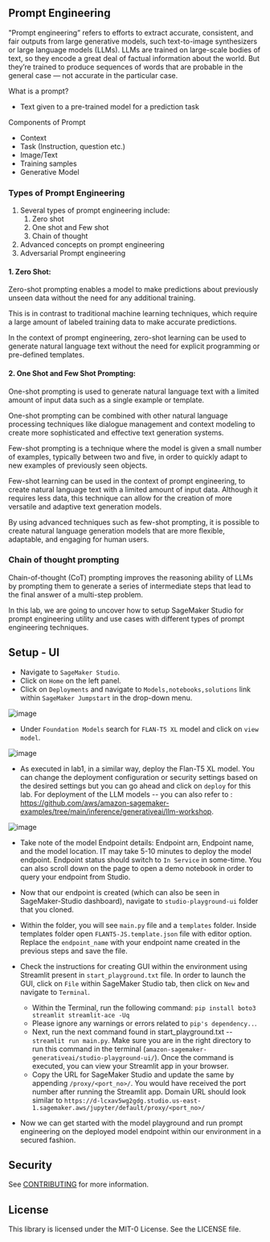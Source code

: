 ## Prompt Engineering

"Prompt engineering” refers to efforts to extract accurate, consistent, and fair outputs from large generative models, such text-to-image synthesizers or large language models (LLMs). LLMs are trained on large-scale bodies of text, so they encode a great deal of factual information about the world. But they’re trained to produce sequences of words that are probable in the general case — not accurate in the particular case.

What is a prompt?
- Text given to a pre-trained model for a prediction task

Components of Prompt
- Context
- Task (Instruction, question etc.)
- Image/Text
- Training samples 
- Generative Model

### Types of Prompt Engineering

1. Several types of prompt engineering include:
   1. Zero shot
   2. One shot and Few shot
   3. Chain of thought
4. Advanced concepts on prompt engineering
5. Adversarial Prompt engineering

#### 1. Zero Shot:
Zero-shot prompting enables a model to make predictions about previously unseen data without the need for any additional training. 

This is in contrast to traditional machine learning techniques, which require a large amount of labeled training data to make accurate predictions. 

In the context of prompt engineering, zero-shot learning can be used to generate natural language text without the need for explicit programming or pre-defined templates. 


#### 2. One Shot and Few Shot Prompting:

One-shot prompting is used to generate natural language text with a limited amount of input data such as a single example or template. 

One-shot prompting can be combined with other natural language processing techniques like dialogue management and context modeling to create more sophisticated and effective text generation systems. 

Few-shot prompting is a technique where the model is given a small number of examples, typically between two and five, in order to quickly adapt to new examples of previously seen objects. 

Few-shot learning can be used in the context of prompt engineering, to create natural language text with a limited amount of input data. Although it requires less data, this technique can allow for the creation of more versatile and adaptive text generation models.

By using advanced techniques such as few-shot prompting, it is possible to create natural language generation models that are more flexible, adaptable, and engaging for human users.

### Chain of thought prompting

Chain-of-thought (CoT) prompting improves the reasoning ability of LLMs by prompting them to generate a series of intermediate steps that lead to the final answer of a multi-step problem.


In this lab, we are going to uncover how to setup SageMaker Studio for prompt engineering utility and use cases with different types of prompt engineering techniques. 

## Setup - UI
- Navigate to `SageMaker Studio`.
- Click on `Home` on the left panel.
- Click on `Deployments` and navigate to `Models,notebooks,solutions` link within `SageMaker Jumpstart` in the drop-down menu.

![image](/images/jumpstart-panel.png)

- Under `Foundation Models` search for `FLAN-T5 XL` model and click on `view model`.

![image](/images/flant5xxl.png)

- As executed in lab1, in a similar way, deploy the Flan-T5 XL model. You can change the deployment configuration or security settings based on the desired settings but you can go ahead and click on `deploy` for this lab. For deployment of the LLM models -- you can also refer to : https://github.com/aws/amazon-sagemaker-examples/tree/main/inference/generativeai/llm-workshop.

![image](/images/flan-deploy.png)

- Take note of the model Endpoint details: Endpoint arn, Endpoint name, and the model location. IT may take 5-10 minutes to deploy the model endpoint. Endpoint status should switch to `In Service` in some-time. You can also scroll down on the page to open a demo notebook in order to query your endpoint from Studio.

- Now that our endpoint is created (which can also be seen in SageMaker-Studio dashboard), navigate to `studio-playground-ui` folder that you cloned.
- Within the folder, you will see `main.py` file and a `templates` folder. Inside templates folder open `FLANT5-JS.template.json` file with editor option.  Replace the `endpoint_name` with your endpoint name created in the previous steps and save the file.
- Check the instructions for creating GUI within the environment using Streamlit present in `start_playground.txt` file. In order to launch the GUI, click on `File` within SageMaker Studio tab, then click on `New` and navigate to `Terminal`.
  - Within the Terminal, run the following command: `pip install boto3 streamlit streamlit-ace -Uq`
  - Please ignore any warnings or errors related to `pip's dependency..`. 
  - Next, run the next command found in start_playground.txt -- `streamlit run main.py`. Make sure you are in the right directory to run this command in the terminal (`amazon-sagemaker-generativeai/studio-playground-ui/`). Once the command is executed, you can view your Streamlit app in your browser.
  - Copy the URL for SageMaker Studio and update the same by appending `/proxy/<port_no>/`. You would have received the port number after running the Streamlit app. Domain URL should look similar to `https://d-lcxav5wg2gdg.studio.us-east-1.sagemaker.aws/jupyter/default/proxy/<port_no>/`
 
- Now we can get started with the model playground and run prompt engineering on the deployed model endpoint within our environment in a secured fashion.


## Security

See [CONTRIBUTING](CONTRIBUTING.md#security-issue-notifications) for more information.

## License

This library is licensed under the MIT-0 License. See the LICENSE file.

